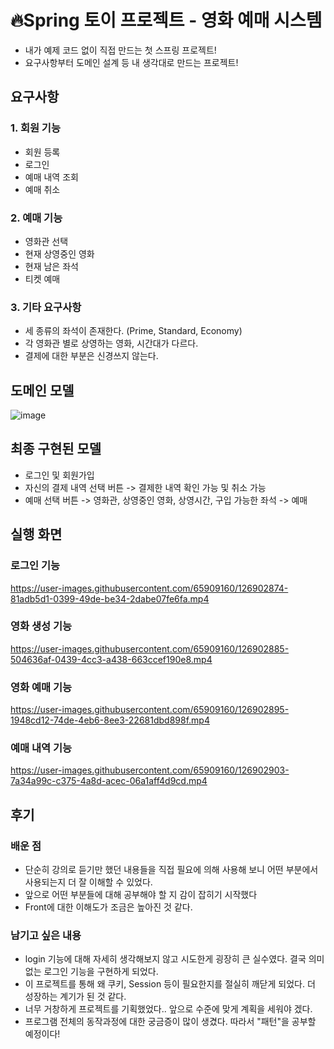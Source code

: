 # 🔥Spring 토이 프로젝트 - 영화 예매 시스템

- 내가 예제 코드 없이 직접 만드는 첫 스프링 프로젝트!
- 요구사항부터 도메인 설계 등 내 생각대로 만드는 프로젝트!

## 요구사항

### 1. 회원 기능
- 회원 등록
- 로그인
- 예매 내역 조회
- 예매 취소
### 2. 예매 기능
- 영화관 선택
- 현재 상영중인 영화
- 현재 남은 좌석
- 티켓 예매
### 3. 기타 요구사항
- 세 종류의 좌석이 존재한다. (Prime, Standard, Economy)
- 각 영화관 별로 상영하는 영화, 시간대가 다르다.
- 결제에 대한 부분은 신경쓰지 않는다.

## 도메인 모델
![image](https://user-images.githubusercontent.com/65909160/126879401-9efb5654-b692-403e-abb5-4c9cf727abe5.png)


## 최종 구현된 모델

- 로그인 및 회원가입
- 자신의 결제 내역 선택 버튼 -> 결제한 내역 확인 가능 및 취소 가능
- 예매 선택 버튼 -> 영화관, 상영중인 영화, 상영시간, 구입 가능한 좌석 -> 예매

## 실행 화면

### 로그인 기능

https://user-images.githubusercontent.com/65909160/126902874-81adb5d1-0399-49de-be34-2dabe07fe6fa.mp4

### 영화 생성 기능

https://user-images.githubusercontent.com/65909160/126902885-504636af-0439-4cc3-a438-663ccef190e8.mp4

### 영화 예매 기능

https://user-images.githubusercontent.com/65909160/126902895-1948cd12-74de-4eb6-8ee3-22681dbd898f.mp4

### 예매 내역 기능

https://user-images.githubusercontent.com/65909160/126902903-7a34a99c-c375-4a8d-acec-06a1aff4d9cd.mp4


## 후기

### 배운 점
- 단순히 강의로 듣기만 했던 내용들을 직접 필요에 의해 사용해 보니 어떤 부분에서 사용되는지 더 잘 이해할 수 있었다.
- 앞으로 어떤 부분들에 대해 공부해야 할 지 감이 잡히기 시작했다
- Front에 대한 이해도가 조금은 높아진 것 같다.

### 남기고 싶은 내용
- login 기능에 대해 자세히 생각해보지 않고 시도한게 굉장히 큰 실수였다. 결국 의미 없는 로그인 기능을 구현하게 되었다.
- 이 프로젝트를 통해 왜 쿠키, Session 등이 필요한지를 절실히 깨닫게 되었다. 더 성장하는 계기가 된 것 같다.
- 너무 거창하게 프로젝트를 기획했었다.. 앞으로 수준에 맞게 계획을 세워야 겠다.
- 프로그램 전체의 동작과정에 대한 궁금증이 많이 생겼다. 따라서 "패턴"을 공부할 예정이다!

